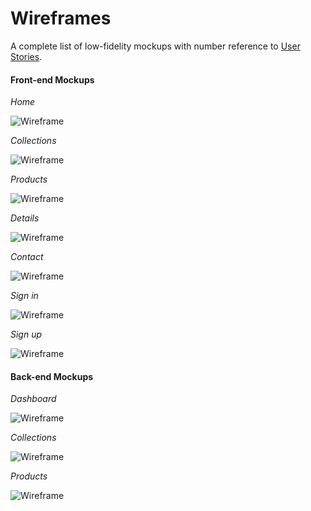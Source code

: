 # Wireframes

A complete list of low-fidelity mockups with number reference to [User Stories](../User_Stories.md).

#### Front-end Mockups

*Home*

![Wireframe](mockups/Home.png "Home")

*Collections*

![Wireframe](mockups/Collections.png "Collections")

*Products*

![Wireframe](mockups/Products.png "Products")

*Details*

![Wireframe](mockups/Details.png "Details")

*Contact*

![Wireframe](mockups/Contact.png "Contact")

*Sign in*

![Wireframe](mockups/Sign_in.png "Sign in")

*Sign up*

![Wireframe](mockups/Sign_up.png "Sign up")

#### Back-end Mockups

*Dashboard*

![Wireframe](mockups/Dashboard.png "Dashboard")

*Collections*

![Wireframe](mockups/Collections_admin.png "Collections")

*Products*

![Wireframe](mockups/Products_admin.png "Products")

